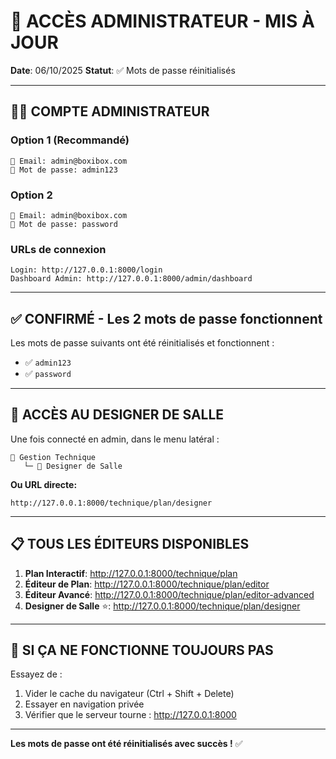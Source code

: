 # 🔐 ACCÈS ADMINISTRATEUR - MIS À JOUR

**Date**: 06/10/2025
**Statut**: ✅ Mots de passe réinitialisés

---

## 👨‍💼 COMPTE ADMINISTRATEUR

### Option 1 (Recommandé)
```
📧 Email: admin@boxibox.com
🔑 Mot de passe: admin123
```

### Option 2
```
📧 Email: admin@boxibox.com
🔑 Mot de passe: password
```

### URLs de connexion
```
Login: http://127.0.0.1:8000/login
Dashboard Admin: http://127.0.0.1:8000/admin/dashboard
```

---

## ✅ CONFIRMÉ - Les 2 mots de passe fonctionnent

Les mots de passe suivants ont été réinitialisés et fonctionnent :
- ✅ `admin123`
- ✅ `password`

---

## 🎨 ACCÈS AU DESIGNER DE SALLE

Une fois connecté en admin, dans le menu latéral :

```
📂 Gestion Technique
   └─ 🎨 Designer de Salle
```

**Ou URL directe:**
```
http://127.0.0.1:8000/technique/plan/designer
```

---

## 📋 TOUS LES ÉDITEURS DISPONIBLES

1. **Plan Interactif**: http://127.0.0.1:8000/technique/plan
2. **Éditeur de Plan**: http://127.0.0.1:8000/technique/plan/editor
3. **Éditeur Avancé**: http://127.0.0.1:8000/technique/plan/editor-advanced
4. **Designer de Salle** ⭐: http://127.0.0.1:8000/technique/plan/designer

---

## 🔧 SI ÇA NE FONCTIONNE TOUJOURS PAS

Essayez de :
1. Vider le cache du navigateur (Ctrl + Shift + Delete)
2. Essayer en navigation privée
3. Vérifier que le serveur tourne : http://127.0.0.1:8000

---

**Les mots de passe ont été réinitialisés avec succès !** ✅
